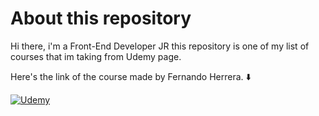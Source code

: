 # About this repository

Hi there, i'm a Front-End Developer JR this repository is one of my list of courses that im taking
from Udemy page.

Here's the link of the course made by Fernando Herrera. :arrow_down:

[![Udemy](https://res.cloudinary.com/jesus0311/image/upload/v1597008795/TypeScript%20Udemy/udemy_kuvv26.png)](https://www.udemy.com/course/typescript-guia-completa/)
